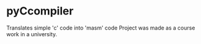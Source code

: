 # pyCcompiler
Translates simple 'c' code into 'masm' code
Project was made as a course work in a university.
